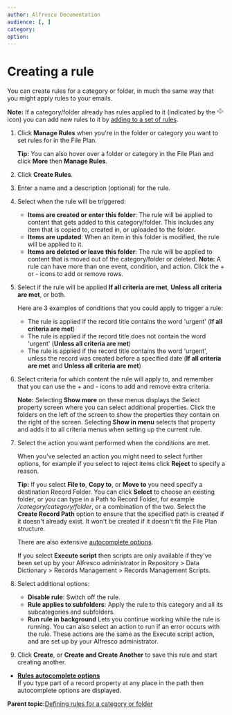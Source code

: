 ```yaml
---
author: Alfresco Documentation
audience: [, ]
category: 
option: 
---
```


# Creating a rule

You can create rules for a category or folder, in much the same way that you might apply rules to your emails.

**Note:** If a category/folder already has rules applied to it \(indicated by the ![](../images/rules-icon.png) icon\) you can add new rules to it by [adding to a set of rules](http://docs.alfresco.com/4.3/tasks/library-folder-rules-new.html).

1.  Click **Manage Rules** when you're in the folder or category you want to set rules for in the File Plan.

    **Tip:** You can also hover over a folder or category in the File Plan and click **More** then **Manage Rules**.

2.  Click **Create Rules**.

3.  Enter a name and a description \(optional\) for the rule.

4.  Select when the rule will be triggered:

    -   **Items are created or enter this folder**: The rule will be applied to content that gets added to this category/folder. This includes any item that is copied to, created in, or uploaded to the folder.
    -   **Items are updated**: When an item in this folder is modified, the rule will be applied to it.
    -   **Items are deleted or leave this folder**: The rule will be applied to content that is moved out of the category/folder or deleted.
    **Note:** A rule can have more than one event, condition, and action. Click the + or - icons to add or remove rows.

5.  Select if the rule will be applied **If all criteria are met**, **Unless all criteria are met**, or both.

    Here are 3 examples of conditions that you could apply to trigger a rule:

    -   The rule is applied if the record title contains the word 'urgent' \(**If all criteria are met**\)
    -   The rule is applied if the record title does not contain the word 'urgent' \(**Unless all criteria are met**\)
    -   The rule is applied if the record title contains the word 'urgent', unless the record was created before a specified date \(**If all criteria are met** and **Unless all criteria are met**\)
6.  Select criteria for which content the rule will apply to, and remember that you can use the + and - icons to add and remove extra criteria.

    **Note:** Selecting **Show more** on these menus displays the Select property screen where you can select additional properties. Click the folders on the left of the screen to show the properties they contain on the right of the screen. Selecting **Show in menu** selects that property and adds it to all criteria menus when setting up the current rule.

7.  Select the action you want performed when the conditions are met.

    When you've selected an action you might need to select further options, for example if you select to reject items click **Reject** to specify a reason.

    **Tip:** If you select **File to**, **Copy to**, or **Move to** you need specify a destination Record Folder. You can click **Select** to choose an existing folder, or you can type in a Path to Record Folder, for example */category/category/folder*, or a combination of the two. Select the **Create Record Path** option to ensure that the specified path is created if it doesn't already exist. It won't be created if it doesn't fit the File Plan structure.

    There are also extensive [autocomplete options](../references/rm-rules-substitutions.md).

    If you select **Execute script** then scripts are only available if they've been set up by your Alfresco administrator in Repository \> Data Dictionary \> Records Management \> Records Management Scripts.

8.  Select additional options:

    -   **Disable rule**: Switch off the rule.
    -   **Rule applies to subfolders**: Apply the rule to this category and all its subcategories and subfolders.
    -   **Run rule in background** Lets you continue working while the rule is running. You can also select an action to run if an error occurs with the rule. These actions are the same as the Execute script action, and are set up by your Alfresco administrator.
9.  Click **Create**, or **Create and Create Another** to save this rule and start creating another.


-   **[Rules autocomplete options](../references/rm-rules-substitutions.md)**  
If you type part of a record property at any place in the path then autocomplete options are displayed.

**Parent topic:**[Defining rules for a category or folder](../concepts/rm-rules-define.md)

